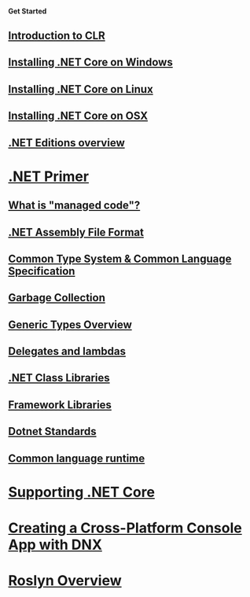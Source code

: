 #### Get Started
## [Introduction to CLR](intro-clr.md)
## [Installing .NET Core on Windows](installing-core-windows.md)
## [Installing .NET Core on Linux](installing-core-linux.md)
## [Installing .NET Core on OSX](installing-core-osx.md)
## [.NET Editions overview](getting-started/overview.md)
# [.NET Primer](primer.md)
## [What is "managed code"?](managed-code.md)
## [.NET Assembly File Format](assembly-format.md)
## [Common Type System & Common Language Specification](common-type-system.md)
## [Garbage Collection](gc-overview.md)
## [Generic Types Overview](generics.md)
## [Delegates and lambdas](delegates-lambdas.md)
## [.NET Class Libraries](class-libraries.md)
## [Framework Libraries](framework-libraries.md)
## [Dotnet Standards](dotnet-standards.md)
## [Common language runtime](common-language-runtime.md)
# [Supporting .NET Core](supporting-core.md)
# [Creating a Cross-Platform Console App with DNX](console.md)
# [Roslyn Overview](roslyn-overview.md)

